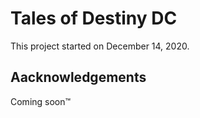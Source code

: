 # Tales of Destiny DC
This project started on December 14, 2020.

## Aacknowledgements
Coming soon™

